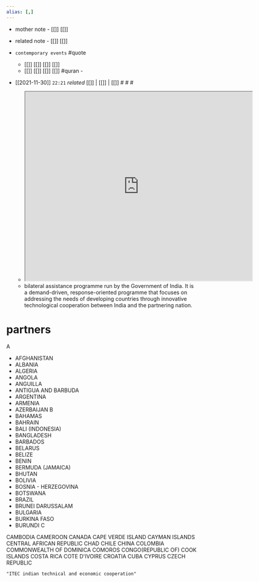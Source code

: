 ```yaml
---
alias: [,]
---
```

- mother note - [[]] [[]]
- related note - [[]] [[]]
- `contemporary events` #quote 
	- [[]] [[]] [[]] [[]]
	- [[]] [[]] [[]] [[]] #quran - 

- [[2021-11-30]]  `22:21` _related_ [[]] | [[]] | [[]] # # #
	- <iframe src="https://www.itecgoi.in/index" width="600" height="500" ></iframe>
	- bilateral assistance programme run by the Government of India. It is a demand-driven, response-oriented programme that focuses on addressing the needs of developing countries through innovative technological cooperation between India and the partnering nation.
# partners
A
- AFGHANISTAN
- ALBANIA
- ALGERIA
- ANGOLA
- ANGUILLA
- ANTIGUA AND BARBUDA
- ARGENTINA
- ARMENIA
- AZERBAIJAN
B
- BAHAMAS
- BAHRAIN
- BALI (INDONESIA)
- BANGLADESH
- BARBADOS
- BELARUS
- BELIZE
- BENIN
- BERMUDA (JAMAICA)
- BHUTAN
- BOLIVIA
- BOSNIA - HERZEGOVINA
- BOTSWANA
- BRAZIL
- BRUNEI DARUSSALAM
- BULGARIA
- BURKINA FASO
- BURUNDI
C

CAMBODIA
CAMEROON
CANADA
CAPE VERDE ISLAND
CAYMAN ISLANDS
CENTRAL AFRICAN REPUBLIC
CHAD
CHILE
CHINA
COLOMBIA
COMMONWEALTH OF DOMINICA
COMOROS
CONGO(REPUBLIC OF)
COOK ISLANDS
COSTA RICA
COTE D'IVOIRE
CROATIA
CUBA
CYPRUS
CZECH REPUBLIC


```query
"ITEC indian technical and economic cooperation"
```